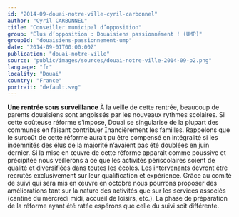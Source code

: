 ```yaml
---
id: "2014-09-douai-notre-ville-cyril-carbonnel"
author: "Cyril CARBONNEL"
title: "Conseiller municipal d’opposition"
group: "Élus d’opposition : Douaisiens passionnément ! (UMP)"
groupId: "douaisiens-passionnement-ump"
date: "2014-09-01T00:00:00Z"
publication: "douai-notre-ville"
source: "public/images/sources/douai-notre-ville-2014-09-p2.png"
language: "fr"
locality: "Douai"
country: "France"
portrait: "default.svg"
---
```


**Une rentrée sous surveillance**
À la veille de cette rentrée, beaucoup de parents douaisiens sont angoissés par les nouveaux rythmes scolaires. Si cette coûteuse réforme s’impose, Douai se singularise de la plupart des communes en faisant contribuer nancièrement les familles. Rappelons que le surcoût de cette réforme aurait pu être compensé en intégralité si les indemnités des élus de la majorité n’avaient pas été doublées en juin dernier.
Si la mise en œuvre de cette réforme apparait comme poussive et précipitée nous veillerons à ce que les activités périscolaires soient de qualité et diversifiées dans toutes  les écoles. Les intervenants devront être recrutés exclusivement sur leur qualification et expérience.
Grâce au comité de suivi qui sera mis en œuvre en octobre nous pourrons proposer des améliorations tant sur la nature des activités que sur les services associés (cantine du mercredi midi, accueil de loisirs, etc.). La phase de préparation de la réforme ayant été ratée espérons que celle du suivi soit différente.
